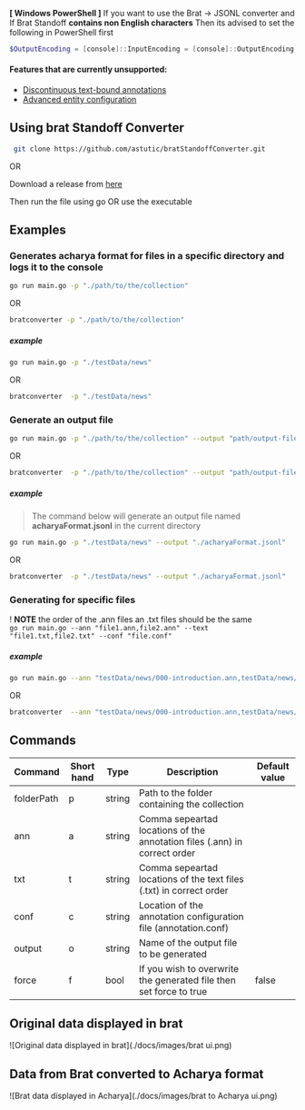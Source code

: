 **[ Windows PowerShell ]** 
If you want to use the Brat → JSONL converter and If Brat Standoff **contains non English characters** Then its advised to set the following in PowerShell first
```powershell
$OutputEncoding = [console]::InputEncoding = [console]::OutputEncoding = New-Object System.Text.UTF8Encoding
```
#### Features that are currently unsupported:
-   [Discontinuous text-bound annotations](https://brat.nlplab.org/standoff.html "https://brat.nlplab.org/standoff.html")
-   [Advanced entity configuration](https://brat.nlplab.org/configuration.html#tool-configuration "https://brat.nlplab.org/configuration.html#tool-configuration")

## Using brat Standoff Converter

```bash
 git clone https://github.com/astutic/bratStandoffConverter.git
 ```
OR 

Download a release from [here](https://github.com/astutic/bratStandoffConverter/releases)

Then run the file using go OR use the executable

## Examples

### Generates acharya format for files in a specific directory and logs it to the console

```bash
go run main.go -p "./path/to/the/collection"
```
OR
```bash
bratconverter -p "./path/to/the/collection"
```

##### example  
```bash
go run main.go -p "./testData/news"
```
OR
```bash
bratconverter  -p "./testData/news"
```


### Generate an output file

```bash
go run main.go -p "./path/to/the/collection" --output "path/output-file-name"
```  
OR
```bash
bratconverter  -p "./path/to/the/collection" --output "path/output-file-name"
```  

##### example
> The command below will generate an output file named **acharyaFormat.jsonl** in the current directory

```bash
go run main.go -p "./testData/news" --output "./acharyaFormat.jsonl"
```
OR
```bash
bratconverter  -p "./testData/news" --output "./acharyaFormat.jsonl"
```

### Generating for specific files

! **NOTE** the order of the .ann files an .txt files should be the same  
`go run main.go --ann "file1.ann,file2.ann" --text "file1.txt,file2.txt" --conf "file.conf"`

##### example  
```bash
go run main.go --ann "testData/news/000-introduction.ann,testData/news/040-text_span_annotation.ann" --text "testData/news/000-introduction.txt,testData/news/040-text_span_annotation.txt" --conf "testData/news/annotation.conf"
```
OR
```bash
bratconverter  --ann "testData/news/000-introduction.ann,testData/news/040-text_span_annotation.ann" --text "testData/news/000-introduction.txt,testData/news/040-text_span_annotation.txt" --conf "testData/news/annotation.conf"
```

## Commands

 Command    | Short hand | Type   | Description                                                               | Default value |   
------------|------------|--------|---------------------------------------------------------------------------|-
 folderPath | p          | string | Path to the folder containing the collection                              |               
 ann        | a          | string | Comma sepeartad locations of the annotation files (.ann) in correct order |               
 txt        | t          | string | Comma sepeartad locations of the text files (.txt) in correct order       |               
 conf       | c          | string | Location of the annotation configuration file (annotation.conf)           |        
 output     | o          | string | Name of the output file to be generated                                   |     
 force      | f          | bool   | If you wish to overwrite the generated file then set force to true        | false         

## Original data displayed in brat
![Original data displayed in brat](./docs/images/brat ui.png)

## Data from Brat converted to Acharya format
![Brat data displayed in Acharya](./docs/images/brat to Acharya ui.png)

